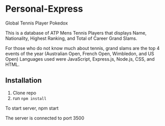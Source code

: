 # Personal-Express
Global Tennis Player Pokedox






This is a database of ATP Mens Tennis Players that displays Name, Nationality, Highest Ranking, and Total of Career Grand Slams.

For those who do not know much about tennis, grand slams are the top 4 events of the year (Australian Open, French Open, Wimbledon, and US Open)
Languages used were JavaScript, Express.js, Node.js, CSS, and HTML.

## Installation

1. Clone repo
2. run `npm install`


To start server, npm start

The server is connected to port 3500

